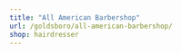 ```yaml
---
title: "All American Barbershop"
url: /goldsboro/all-american-barbershop/
shop: hairdresser
---
```

